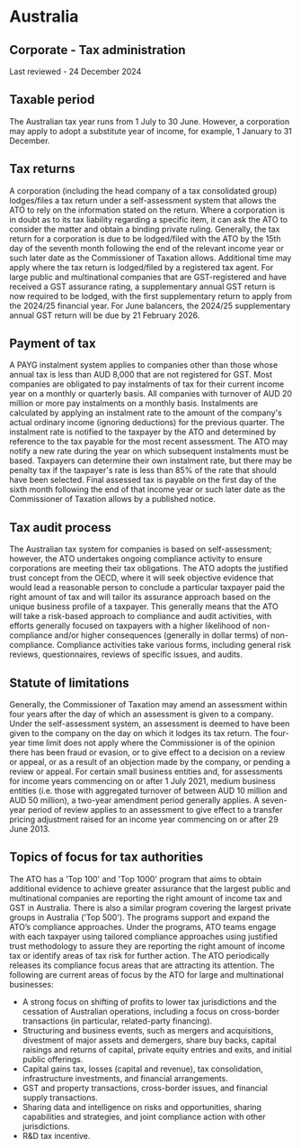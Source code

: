 # Australia
## Corporate - Tax administration
Last reviewed - 24 December 2024
## Taxable period
The Australian tax year runs from 1 July to 30 June. However, a corporation may apply to adopt a substitute year of income, for example, 1 January to 31 December.
## Tax returns
A corporation (including the head company of a tax consolidated group) lodges/files a tax return under a self-assessment system that allows the ATO to rely on the information stated on the return. Where a corporation is in doubt as to its tax liability regarding a specific item, it can ask the ATO to consider the matter and obtain a binding private ruling.
Generally, the tax return for a corporation is due to be lodged/filed with the ATO by the 15th day of the seventh month following the end of the relevant income year or such later date as the Commissioner of Taxation allows. Additional time may apply where the tax return is lodged/filed by a registered tax agent.
For large public and multinational companies that are GST-registered and have received a GST assurance rating, a supplementary annual GST return is now required to be lodged, with the first supplementary return to apply from the 2024/25 financial year. For June balancers, the 2024/25 supplementary annual GST return will be due by 21 February 2026.
## Payment of tax
A PAYG instalment system applies to companies other than those whose annual tax is less than AUD 8,000 that are not registered for GST. Most companies are obligated to pay instalments of tax for their current income year on a monthly or quarterly basis. All companies with turnover of AUD 20 million or more pay instalments on a monthly basis.
Instalments are calculated by applying an instalment rate to the amount of the company's actual ordinary income (ignoring deductions) for the previous quarter. The instalment rate is notified to the taxpayer by the ATO and determined by reference to the tax payable for the most recent assessment. The ATO may notify a new rate during the year on which subsequent instalments must be based. Taxpayers can determine their own instalment rate, but there may be penalty tax if the taxpayer's rate is less than 85% of the rate that should have been selected.
Final assessed tax is payable on the first day of the sixth month following the end of that income year or such later date as the Commissioner of Taxation allows by a published notice.
## Tax audit process
The Australian tax system for companies is based on self-assessment; however, the ATO undertakes ongoing compliance activity to ensure corporations are meeting their tax obligations. The ATO adopts the justified trust concept from the OECD, where it will seek objective evidence that would lead a reasonable person to conclude a particular taxpayer paid the right amount of tax and will tailor its assurance approach based on the unique business profile of a taxpayer. This generally means that the ATO will take a risk-based approach to compliance and audit activities, with efforts generally focused on taxpayers with a higher likelihood of non-compliance and/or higher consequences (generally in dollar terms) of non-compliance. Compliance activities take various forms, including general risk reviews, questionnaires, reviews of specific issues, and audits.
## Statute of limitations
Generally, the Commissioner of Taxation may amend an assessment within four years after the day of which an assessment is given to a company. Under the self-assessment system, an assessment is deemed to have been given to the company on the day on which it lodges its tax return. The four-year time limit does not apply where the Commissioner is of the opinion there has been fraud or evasion, or to give effect to a decision on a review or appeal, or as a result of an objection made by the company, or pending a review or appeal. For certain small business entities and, for assessments for income years commencing on or after 1 July 2021, medium business entities (i.e. those with aggregated turnover of between AUD 10 million and AUD 50 million), a two-year amendment period generally applies. A seven-year period of review applies to an assessment to give effect to a transfer pricing adjustment raised for an income year commencing on or after 29 June 2013.
## Topics of focus for tax authorities
The ATO has a 'Top 100' and 'Top 1000' program that aims to obtain additional evidence to achieve greater assurance that the largest public and multinational companies are reporting the right amount of income tax and GST in Australia. There is also a similar program covering the largest private groups in Australia ('Top 500'). The programs support and expand the ATO’s compliance approaches. Under the programs, ATO teams engage with each taxpayer using tailored compliance approaches using justified trust methodology to assure they are reporting the right amount of income tax or identify areas of tax risk for further action.
The ATO periodically releases its compliance focus areas that are attracting its attention. The following are current areas of focus by the ATO for large and multinational businesses:
  * A strong focus on shifting of profits to lower tax jurisdictions and the cessation of Australian operations, including a focus on cross-border transactions (in particular, related-party financing).
  * Structuring and business events, such as mergers and acquisitions, divestment of major assets and demergers, share buy backs, capital raisings and returns of capital, private equity entries and exits, and initial public offerings.
  * Capital gains tax, losses (capital and revenue), tax consolidation, infrastructure investments, and financial arrangements.
  * GST and property transactions, cross-border issues, and financial supply transactions.
  * Sharing data and intelligence on risks and opportunities, sharing capabilities and strategies, and joint compliance action with other jurisdictions.
  * R&D tax incentive.


